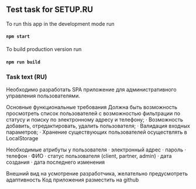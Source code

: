 ## Test task for SETUP.RU

To run this app in the development mode run

#### `npm start`

To build production version run

#### `npm run build`

### Task text (RU)

Необходимо разработать SPA приложение для административного управления пользователями.
 
Основные функциональные требования
Должна быть возможность просмотреть список пользователей с возможностью фильтрации по статусу и поиску по электронному адресу и телефону;
·  	Возможность добавить, отредактировать, удалить пользователя;
·  	Валидация входных параметров;
·  	Хранение существующих пользователей осуществлять в LocalStorage
 
Необходимые атрибуты у пользователя
·  	электронный адрес
·  	пароль
·  	телефон
·  	ФИО
·  	статус пользователя (client, partner, admin)
·  	дата создания
·  	дата последнего изменения
 
Внешний вид на усмотрение разработчика, желательно предусмотреть адаптивность
Код приложения разместить на github
